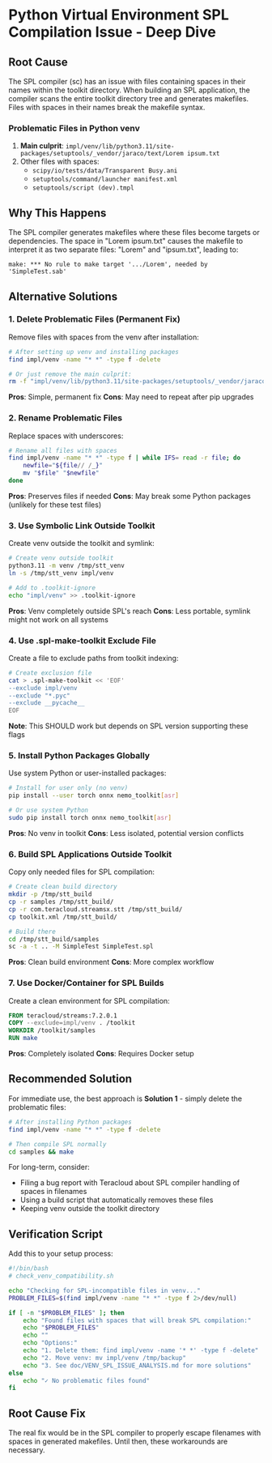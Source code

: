 # Python Virtual Environment SPL Compilation Issue - Deep Dive

## Root Cause

The SPL compiler (sc) has an issue with files containing spaces in their names within the toolkit directory. When building an SPL application, the compiler scans the entire toolkit directory tree and generates makefiles. Files with spaces in their names break the makefile syntax.

### Problematic Files in Python venv

1. **Main culprit**: `impl/venv/lib/python3.11/site-packages/setuptools/_vendor/jaraco/text/Lorem ipsum.txt`
2. Other files with spaces:
   - `scipy/io/tests/data/Transparent Busy.ani`
   - `setuptools/command/launcher manifest.xml`
   - `setuptools/script (dev).tmpl`

## Why This Happens

The SPL compiler generates makefiles where these files become targets or dependencies. The space in "Lorem ipsum.txt" causes the makefile to interpret it as two separate files: "Lorem" and "ipsum.txt", leading to:

```
make: *** No rule to make target '.../Lorem', needed by 'SimpleTest.sab'
```

## Alternative Solutions

### 1. Delete Problematic Files (Permanent Fix)

Remove files with spaces from the venv after installation:

```bash
# After setting up venv and installing packages
find impl/venv -name "* *" -type f -delete

# Or just remove the main culprit:
rm -f "impl/venv/lib/python3.11/site-packages/setuptools/_vendor/jaraco/text/Lorem ipsum.txt"
```

**Pros**: Simple, permanent fix
**Cons**: May need to repeat after pip upgrades

### 2. Rename Problematic Files

Replace spaces with underscores:

```bash
# Rename all files with spaces
find impl/venv -name "* *" -type f | while IFS= read -r file; do
    newfile="${file// /_}"
    mv "$file" "$newfile"
done
```

**Pros**: Preserves files if needed
**Cons**: May break some Python packages (unlikely for these test files)

### 3. Use Symbolic Link Outside Toolkit

Create venv outside the toolkit and symlink:

```bash
# Create venv outside toolkit
python3.11 -m venv /tmp/stt_venv
ln -s /tmp/stt_venv impl/venv

# Add to .toolkit-ignore
echo "impl/venv" >> .toolkit-ignore
```

**Pros**: Venv completely outside SPL's reach
**Cons**: Less portable, symlink might not work on all systems

### 4. Use .spl-make-toolkit Exclude File

Create a file to exclude paths from toolkit indexing:

```bash
# Create exclusion file
cat > .spl-make-toolkit << 'EOF'
--exclude impl/venv
--exclude "*.pyc"
--exclude __pycache__
EOF
```

**Note**: This SHOULD work but depends on SPL version supporting these flags

### 5. Install Python Packages Globally

Use system Python or user-installed packages:

```bash
# Install for user only (no venv)
pip install --user torch onnx nemo_toolkit[asr]

# Or use system Python
sudo pip install torch onnx nemo_toolkit[asr]
```

**Pros**: No venv in toolkit
**Cons**: Less isolated, potential version conflicts

### 6. Build SPL Applications Outside Toolkit

Copy only needed files for SPL compilation:

```bash
# Create clean build directory
mkdir -p /tmp/stt_build
cp -r samples /tmp/stt_build/
cp -r com.teracloud.streamsx.stt /tmp/stt_build/
cp toolkit.xml /tmp/stt_build/

# Build there
cd /tmp/stt_build/samples
sc -a -t .. -M SimpleTest SimpleTest.spl
```

**Pros**: Clean build environment
**Cons**: More complex workflow

### 7. Use Docker/Container for SPL Builds

Create a clean environment for SPL compilation:

```dockerfile
FROM teracloud/streams:7.2.0.1
COPY --exclude=impl/venv . /toolkit
WORKDIR /toolkit/samples
RUN make
```

**Pros**: Completely isolated
**Cons**: Requires Docker setup

## Recommended Solution

For immediate use, the best approach is **Solution 1** - simply delete the problematic files:

```bash
# After installing Python packages
find impl/venv -name "* *" -type f -delete

# Then compile SPL normally
cd samples && make
```

For long-term, consider:
- Filing a bug report with Teracloud about SPL compiler handling of spaces in filenames
- Using a build script that automatically removes these files
- Keeping venv outside the toolkit directory

## Verification Script

Add this to your setup process:

```bash
#!/bin/bash
# check_venv_compatibility.sh

echo "Checking for SPL-incompatible files in venv..."
PROBLEM_FILES=$(find impl/venv -name "* *" -type f 2>/dev/null)

if [ -n "$PROBLEM_FILES" ]; then
    echo "Found files with spaces that will break SPL compilation:"
    echo "$PROBLEM_FILES"
    echo ""
    echo "Options:"
    echo "1. Delete them: find impl/venv -name '* *' -type f -delete"
    echo "2. Move venv: mv impl/venv /tmp/backup"
    echo "3. See doc/VENV_SPL_ISSUE_ANALYSIS.md for more solutions"
else
    echo "✓ No problematic files found"
fi
```

## Root Cause Fix

The real fix would be in the SPL compiler to properly escape filenames with spaces in generated makefiles. Until then, these workarounds are necessary.